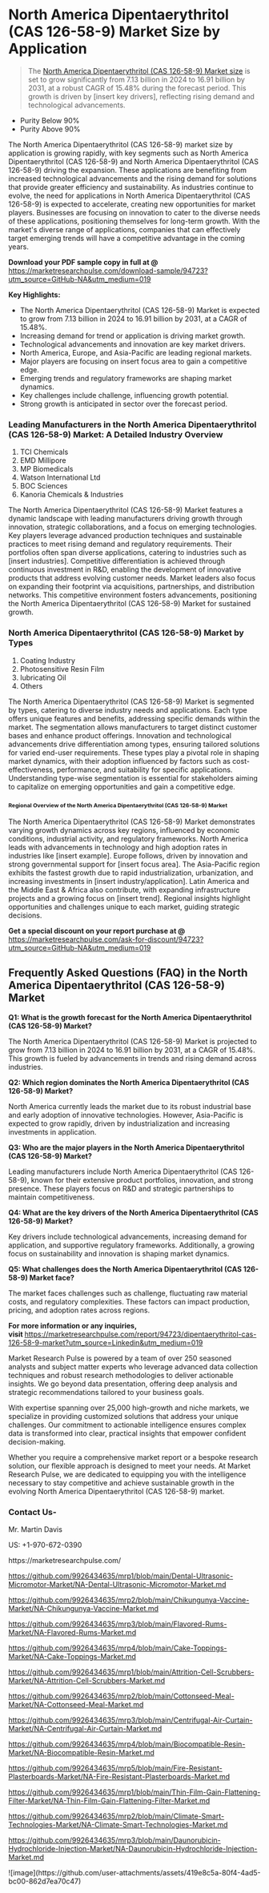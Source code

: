 <h1>North America Dipentaerythritol (CAS 126-58-9) Market&nbsp;Size by Application</h1><blockquote><p>The <a href="https://marketresearchpulse.com/download-sample/94723?utm_source=GitHub-NA&amp;utm_medium=019">North America Dipentaerythritol (CAS 126-58-9) Market size</a> is set to grow significantly from 7.13 billion in 2024 to 16.91 billion by 2031, at a robust CAGR of 15.48% during the forecast period. This growth is driven by [insert key drivers], reflecting rising demand and technological advancements.</p></blockquote><ul><li>Purity Below 90%<li> Purity Above 90%</li></ul><p>The North America Dipentaerythritol (CAS 126-58-9) market size by application is growing rapidly, with key segments such as North America Dipentaerythritol (CAS 126-58-9) and North America Dipentaerythritol (CAS 126-58-9) driving the expansion. These applications are benefiting from increased technological advancements and the rising demand for solutions that provide greater efficiency and sustainability. As industries continue to evolve, the need for applications in North America Dipentaerythritol (CAS 126-58-9) is expected to accelerate, creating new opportunities for market players. Businesses are focusing on innovation to cater to the diverse needs of these applications, positioning themselves for long-term growth. With the market's diverse range of applications, companies that can effectively target emerging trends will have a competitive advantage in the coming years.</p><p><strong>Download your PDF sample copy in full at @ </strong><a href="https://marketresearchpulse.com/download-sample/94723?utm_source=GitHub-NA&amp;utm_medium=019">https://marketresearchpulse.com/download-sample/94723?utm_source=GitHub-NA&amp;utm_medium=019</a></p><p><strong>Key Highlights: </strong></p><ul><li>The North America Dipentaerythritol (CAS 126-58-9) Market is expected to grow from 7.13 billion in 2024 to 16.91 billion by 2031, at a CAGR of 15.48%.</li><li>Increasing demand for trend or application is driving market growth.</li><li>Technological advancements and innovation are key market drivers.</li><li>North America, Europe, and Asia-Pacific are leading regional markets.</li><li>Major players are focusing on insert focus area to gain a competitive edge.</li><li>Emerging trends and regulatory frameworks are shaping market dynamics.</li><li>Key challenges include challenge, influencing growth potential.</li><li>Strong growth is anticipated in sector over the forecast period.</li></ul><h3>Leading Manufacturers in the North America Dipentaerythritol (CAS 126-58-9) Market: A Detailed Industry Overview</h3><ol><li>TCI Chemicals</li><li>EMD Millipore</li><li>MP Biomedicals</li><li>Watson International Ltd</li><li>BOC Sciences</li><li>Kanoria Chemicals & Industries</li></ol><div class="flex max-w-full flex-col flex-grow"><div class="min-h-8 text-message flex w-full flex-col items-end gap-2 whitespace-normal break-words [.text-message+&amp;]:mt-5" dir="auto" data-message-author-role="assistant" data-message-id="fd8432e4-4910-450d-b182-61b7bfb0a01f" data-message-model-slug="gpt-4o"><div class="flex w-full flex-col gap-1 empty:hidden first:pt-[3px]"><div class="markdown prose w-full break-words dark:prose-invert light"><p>The North America Dipentaerythritol (CAS 126-58-9) Market features a dynamic landscape with leading manufacturers driving growth through innovation, strategic collaborations, and a focus on emerging technologies. Key players leverage advanced production techniques and sustainable practices to meet rising demand and regulatory requirements. Their portfolios often span diverse applications, catering to industries such as [insert industries]. Competitive differentiation is achieved through continuous investment in R&amp;D, enabling the development of innovative products that address evolving customer needs. Market leaders also focus on expanding their footprint via acquisitions, partnerships, and distribution networks. This competitive environment fosters advancements, positioning the North America Dipentaerythritol (CAS 126-58-9) Market for sustained growth.</p></div></div></div></div><h3>North America Dipentaerythritol (CAS 126-58-9) Market by Types</h3><ol><li>Coating Industry<li> Photosensitive Resin Film<li> lubricating Oil<li> Others</li></ol><div class="flex max-w-full flex-col flex-grow"><div class="min-h-8 text-message flex w-full flex-col items-end gap-2 whitespace-normal break-words [.text-message+&amp;]:mt-5" dir="auto" data-message-author-role="assistant" data-message-id="084470be-0bb7-4664-bddf-5156b4f41249" data-message-model-slug="gpt-4o-mini"><div class="flex w-full flex-col gap-1 empty:hidden first:pt-[3px]"><div class="markdown prose w-full break-words dark:prose-invert light"><p>The North America Dipentaerythritol (CAS 126-58-9) Market is segmented by types, catering to diverse industry needs and applications. Each type offers unique features and benefits, addressing specific demands within the market. The segmentation allows manufacturers to target distinct customer bases and enhance product offerings. Innovation and technological advancements drive differentiation among types, ensuring tailored solutions for varied end-user requirements. These types play a pivotal role in shaping market dynamics, with their adoption influenced by factors such as cost-effectiveness, performance, and suitability for specific applications. Understanding type-wise segmentation is essential for stakeholders aiming to capitalize on emerging opportunities and gain a competitive edge.</p></div></div></div></div><h3><span style="font-size: 11px;">Regional Overview of the North America Dipentaerythritol (CAS 126-58-9) Market</span></h3><div class="flex max-w-full flex-col flex-grow"><div class="min-h-8 text-message flex w-full flex-col items-end gap-2 whitespace-normal break-words [.text-message+&amp;]:mt-5" dir="auto" data-message-author-role="assistant" data-message-id="e9038762-ce64-4e30-91c9-9bd413514231" data-message-model-slug="gpt-4o-mini"><div class="flex w-full flex-col gap-1 empty:hidden first:pt-[3px]"><div class="markdown prose w-full break-words dark:prose-invert light"><p>The North America Dipentaerythritol (CAS 126-58-9) Market demonstrates varying growth dynamics across key regions, influenced by economic conditions, industrial activity, and regulatory frameworks. North America leads with advancements in technology and high adoption rates in industries like [insert example]. Europe follows, driven by innovation and strong governmental support for [insert focus area]. The Asia-Pacific region exhibits the fastest growth due to rapid industrialization, urbanization, and increasing investments in [insert industry/application]. Latin America and the Middle East &amp; Africa also contribute, with expanding infrastructure projects and a growing focus on [insert trend]. Regional insights highlight opportunities and challenges unique to each market, guiding strategic decisions.</p></div></div></div></div><p><strong>Get a special discount on your report purchase at @ </strong><a href="https://marketresearchpulse.com/ask-for-discount/94723?utm_source=GitHub-NA&amp;utm_medium=019">https://marketresearchpulse.com/ask-for-discount/94723?utm_source=GitHub-NA&amp;utm_medium=019</a></p><h2>Frequently Asked Questions (FAQ) in the North America Dipentaerythritol (CAS 126-58-9) Market</h2><p><strong>Q1: What is the growth forecast for the North America Dipentaerythritol (CAS 126-58-9) Market?</strong></p><p>The North America Dipentaerythritol (CAS 126-58-9) Market is projected to grow from 7.13 billion in 2024 to 16.91 billion by 2031, at a CAGR of 15.48%. This growth is fueled by advancements in trends and rising demand across industries.</p><p><strong>Q2: Which region dominates the North America Dipentaerythritol (CAS 126-58-9) Market?</strong></p><p>North America currently leads the market due to its robust industrial base and early adoption of innovative technologies. However, Asia-Pacific is expected to grow rapidly, driven by industrialization and increasing investments in application.</p><p><strong>Q3: Who are the major players in the North America Dipentaerythritol (CAS 126-58-9) Market?</strong></p><p>Leading manufacturers include North America Dipentaerythritol (CAS 126-58-9), known for their extensive product portfolios, innovation, and strong presence. These players focus on R&amp;D and strategic partnerships to maintain competitiveness.</p><p><strong>Q4: What are the key drivers of the North America Dipentaerythritol (CAS 126-58-9) Market?</strong></p><p>Key drivers include technological advancements, increasing demand for application, and supportive regulatory frameworks. Additionally, a growing focus on sustainability and innovation is shaping market dynamics.</p><p><strong>Q5: What challenges does the North America Dipentaerythritol (CAS 126-58-9) Market face?</strong></p><p>The market faces challenges such as challenge, fluctuating raw material costs, and regulatory complexities. These factors can impact production, pricing, and adoption rates across regions.</p><p><strong>For more information or any inquiries, visit&nbsp;</strong><a href="https://marketresearchpulse.com/report/94723/dipentaerythritol-cas-126-58-9-market?utm_source=Linkedin&utm_medium=019">https://marketresearchpulse.com/report/94723/dipentaerythritol-cas-126-58-9-market?utm_source=Linkedin&utm_medium=019</a></p><p>Market Research Pulse is powered by a team of over 250 seasoned analysts and subject matter experts who leverage advanced data collection techniques and robust research methodologies to deliver actionable insights. We go beyond data presentation, offering deep analysis and strategic recommendations tailored to your business goals.</p><p>With expertise spanning over 25,000 high-growth and niche markets, we specialize in providing customized solutions that address your unique challenges. Our commitment to actionable intelligence ensures complex data is transformed into clear, practical insights that empower confident decision-making.</p><p>Whether you require a comprehensive market report or a bespoke research solution, our flexible approach is designed to meet your needs. At Market Research Pulse, we are dedicated to equipping you with the intelligence necessary to stay competitive and achieve sustainable growth in the evolving North America Dipentaerythritol (CAS 126-58-9) market.</p><h3><strong>Contact Us-</strong></h3><p>Mr. Martin Davis</p><p>US: +1-970-672-0390</p><p>https://marketresearchpulse.com/</p><p><a href="https://github.com/9926434635/mrp1/blob/main/Dental-Ultrasonic-Micromotor-Market/NA-Dental-Ultrasonic-Micromotor-Market.md">https://github.com/9926434635/mrp1/blob/main/Dental-Ultrasonic-Micromotor-Market/NA-Dental-Ultrasonic-Micromotor-Market.md</a></p><p><a href="https://github.com/9926434635/mrp2/blob/main/Chikungunya-Vaccine-Market/NA-Chikungunya-Vaccine-Market.md">https://github.com/9926434635/mrp2/blob/main/Chikungunya-Vaccine-Market/NA-Chikungunya-Vaccine-Market.md</a></p><p><a href="https://github.com/9926434635/mrp3/blob/main/Flavored-Rums-Market/NA-Flavored-Rums-Market.md">https://github.com/9926434635/mrp3/blob/main/Flavored-Rums-Market/NA-Flavored-Rums-Market.md</a></p><p><a href="https://github.com/9926434635/mrp4/blob/main/Cake-Toppings-Market/NA-Cake-Toppings-Market.md">https://github.com/9926434635/mrp4/blob/main/Cake-Toppings-Market/NA-Cake-Toppings-Market.md</a></p><p><a href="https://github.com/9926434635/mrp1/blob/main/Attrition-Cell-Scrubbers-Market/NA-Attrition-Cell-Scrubbers-Market.md">https://github.com/9926434635/mrp1/blob/main/Attrition-Cell-Scrubbers-Market/NA-Attrition-Cell-Scrubbers-Market.md</a></p><p><a href="https://github.com/9926434635/mrp2/blob/main/Cottonseed-Meal-Market/NA-Cottonseed-Meal-Market.md">https://github.com/9926434635/mrp2/blob/main/Cottonseed-Meal-Market/NA-Cottonseed-Meal-Market.md</a></p><p><a href="https://github.com/9926434635/mrp3/blob/main/Centrifugal-Air-Curtain-Market/NA-Centrifugal-Air-Curtain-Market.md">https://github.com/9926434635/mrp3/blob/main/Centrifugal-Air-Curtain-Market/NA-Centrifugal-Air-Curtain-Market.md</a></p><p><a href="https://github.com/9926434635/mrp4/blob/main/Biocompatible-Resin-Market/NA-Biocompatible-Resin-Market.md">https://github.com/9926434635/mrp4/blob/main/Biocompatible-Resin-Market/NA-Biocompatible-Resin-Market.md</a></p><p><a href="https://github.com/9926434635/mrp5/blob/main/Fire-Resistant-Plasterboards-Market/NA-Fire-Resistant-Plasterboards-Market.md">https://github.com/9926434635/mrp5/blob/main/Fire-Resistant-Plasterboards-Market/NA-Fire-Resistant-Plasterboards-Market.md</a></p><p><a href="https://github.com/9926434635/mrp1/blob/main/Thin-Film-Gain-Flattening-Filter-Market/NA-Thin-Film-Gain-Flattening-Filter-Market.md">https://github.com/9926434635/mrp1/blob/main/Thin-Film-Gain-Flattening-Filter-Market/NA-Thin-Film-Gain-Flattening-Filter-Market.md</a></p><p><a href="https://github.com/9926434635/mrp2/blob/main/Climate-Smart-Technologies-Market/NA-Climate-Smart-Technologies-Market.md">https://github.com/9926434635/mrp2/blob/main/Climate-Smart-Technologies-Market/NA-Climate-Smart-Technologies-Market.md</a></p><p><a href="https://github.com/9926434635/mrp3/blob/main/Daunorubicin-Hydrochloride-Injection-Market/NA-Daunorubicin-Hydrochloride-Injection-Market.md">https://github.com/9926434635/mrp3/blob/main/Daunorubicin-Hydrochloride-Injection-Market/NA-Daunorubicin-Hydrochloride-Injection-Market.md</a></p>
![image](https://github.com/user-attachments/assets/419e8c5a-80f4-4ad5-bc00-862d7ea70c47)
